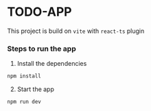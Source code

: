 # TODO-APP

This project is build on `vite` with `react-ts` plugin

### Steps to run the app

1. Install the dependencies
```bash
npm install
```

2. Start the app
```bash
npm run dev
```